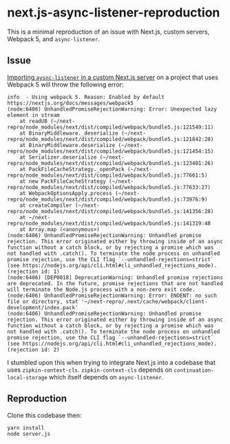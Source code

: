 # next.js-async-listener-reproduction

This is a minimal reproduction of an issue with Next.js, custom servers, Webpack 5, and `async-listener`.

## Issue

[Importing `aysnc-listener` in a custom Next.js server](https://github.com/danoc/next.js-async-listener-reproduction/blob/fe0ec92bdc64b1449257ff7c3410aa3327eeceec/server.js#L2) on a project that uses Webpack 5 will throw the following error:

```
info  - Using webpack 5. Reason: Enabled by default https://nextjs.org/docs/messages/webpack5
(node:6406) UnhandledPromiseRejectionWarning: Error: Unexpected lazy element in stream
    at readU8 (~/next-repro/node_modules/next/dist/compiled/webpack/bundle5.js:121549:11)
    at BinaryMiddleware._deserialize (~/next-repro/node_modules/next/dist/compiled/webpack/bundle5.js:121842:20)
    at BinaryMiddleware.deserialize (~/next-repro/node_modules/next/dist/compiled/webpack/bundle5.js:121454:15)
    at Serializer.deserialize (~/next-repro/node_modules/next/dist/compiled/webpack/bundle5.js:123401:26)
    at PackFileCacheStrategy._openPack (~/next-repro/node_modules/next/dist/compiled/webpack/bundle5.js:77661:5)
    at new PackFileCacheStrategy (~/next-repro/node_modules/next/dist/compiled/webpack/bundle5.js:77633:27)
    at WebpackOptionsApply.process (~/next-repro/node_modules/next/dist/compiled/webpack/bundle5.js:73976:9)
    at createCompiler (~/next-repro/node_modules/next/dist/compiled/webpack/bundle5.js:141356:28)
    at ~/next-repro/node_modules/next/dist/compiled/webpack/bundle5.js:141319:48
    at Array.map (<anonymous>)
(node:6406) UnhandledPromiseRejectionWarning: Unhandled promise rejection. This error originated either by throwing inside of an async function without a catch block, or by rejecting a promise which was not handled with .catch(). To terminate the node process on unhandled promise rejection, use the CLI flag `--unhandled-rejections=strict` (see https://nodejs.org/api/cli.html#cli_unhandled_rejections_mode). (rejection id: 1)
(node:6406) [DEP0018] DeprecationWarning: Unhandled promise rejections are deprecated. In the future, promise rejections that are not handled will terminate the Node.js process with a non-zero exit code.
(node:6406) UnhandledPromiseRejectionWarning: Error: ENOENT: no such file or directory, stat '~/next-repro/.next/cache/webpack/client-development/index.pack'
(node:6406) UnhandledPromiseRejectionWarning: Unhandled promise rejection. This error originated either by throwing inside of an async function without a catch block, or by rejecting a promise which was not handled with .catch(). To terminate the node process on unhandled promise rejection, use the CLI flag `--unhandled-rejections=strict` (see https://nodejs.org/api/cli.html#cli_unhandled_rejections_mode). (rejection id: 2)
```

I stumbled upon this when trying to integrate Next.js into a codebase that uses `zipkin-context-cls`. `zipkin-context-cls` depends on `continuation-local-storage` which itself depends on `async-listener`.

## Reproduction

Clone this codebase then:

```bash
yarn install
node server.js
```
